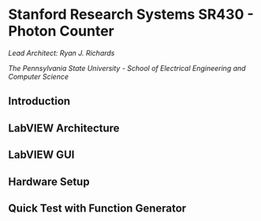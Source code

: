 # Stanford Research Systems SR430 - Photon Counter #
*Lead Architect: Ryan J. Richards*

*The Pennsylvania State University - School of Electrical Engineering and Computer Science*

## Introduction ##

## LabVIEW Architecture ##

## LabVIEW GUI ##

## Hardware Setup ##

## Quick Test with Function Generator ##
